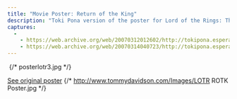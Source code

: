 ```yaml
---
title: "Movie Poster: Return of the King"
description: "Toki Pona version of the poster for Lord of the Rings: The Return of the King."
captures:
  -
    - https://web.archive.org/web/20070312012602/http://tokipona.esperanto-jeunes.org:80/image/posterlotr3.html
    - https://web.archive.org/web/20070314040723/http://tokipona.esperanto-jeunes.org:80/image/posterlotr3.html
---
```


<img/> {/* posterlotr3.jpg */}

[See original poster]() {/* http://www.tommydavidson.com/Images/LOTR ROTK Poster.jpg */}